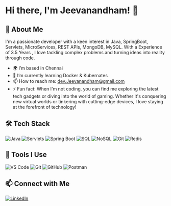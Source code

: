 # Hi there, I'm Jeevanandham! 👋


## 🚀 About Me

I'm a passionate developer with a keen interest in Java, SpringBoot, Servlets,  MicroServices, REST APIs, MongoDB, MySQL. With a Experience of 3.5 Years , I love tackling complex problems and turning ideas into reality through code.

- 🌍 I’m based in Chennai
- 🌱 I’m currently learning Docker & Kubernates
- 📫 How to reach me: dev.Jeevanandham@gmail.com
- ⚡ Fun fact: When I'm not coding, you can find me exploring the latest tech gadgets or diving into the world of gaming. Whether it's conquering new virtual worlds or tinkering with cutting-edge devices, I love staying at the forefront of technology!

## 🛠️ Tech Stack
![Java](https://img.shields.io/badge/-Java-05122A?style=flat&logo=java)
![Servlets](https://img.shields.io/badge/-Servlets-05122A?style=flat&logo=java)
![Spring Boot](https://img.shields.io/badge/-Spring%20Boot-05122A?style=flat&logo=springboot)
![SQL](https://img.shields.io/badge/-SQL-05122A?style=flat&logo=postgresql)
![NoSQL](https://img.shields.io/badge/-NoSQL-05122A?style=flat&logo=mongodb)
![Git](https://img.shields.io/badge/-Git-05122A?style=flat&logo=git)
![Redis](https://img.shields.io/badge/-Redis-05122A?style=flat&logo=redis)

## 🧰 Tools I Use

![VS Code](https://img.shields.io/badge/-VS%20Code-05122A?style=flat&logo=visual-studio-code&logoColor=007ACC)
![Git](https://img.shields.io/badge/-Git-05122A?style=flat&logo=git)
![GitHub](https://img.shields.io/badge/-GitHub-05122A?style=flat&logo=github)
![Postman](https://img.shields.io/badge/-Postman-05122A?style=flat&logo=postman)


## 📫 Connect with Me
[![LinkedIn](https://img.shields.io/badge/-LinkedIn-05122A?style=flat&logo=linkedin)](https://www.linkedin.com/in/jeevanandham-r-7aa0692b0?utm_source=share&utm_campaign=share_via&utm_content=profile&utm_medium=ios_app)
<!---
JeevaCodes/JeevaCodes is a ✨ special ✨ repository because its `README.md` (this file) appears on your GitHub profile.
You can click the Preview link to take a look at your changes.
--->
